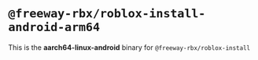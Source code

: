 # `@freeway-rbx/roblox-install-android-arm64`

This is the **aarch64-linux-android** binary for `@freeway-rbx/roblox-install`

